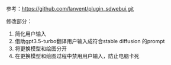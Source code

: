 参考：https://github.com/lanvent/plugin_sdwebui.git

修改部分：

1. 简化用户输入
2. 借助gpt3.5-turbo翻译用户输入成符合stable diffusion 的prompt
3. 将更换模型和绘图分开
4. 在更换模型和绘图过程中禁用用户输入，防止电脑卡死